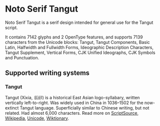 
# Noto Serif Tangut

Noto Serif Tangut is a serif design intended for general use for the Tangut script.

It contains 7142 glyphs and 2 OpenType features, and supports 7139 characters from the Unicode blocks: Tangut, Tangut Components, Basic Latin, Halfwidth and Fullwidth Forms, Ideographic Description Characters, Tangut Supplement, Vertical Forms, CJK Unified Ideographs, CJK Symbols and Punctuation.


## Supported writing systems


### Tangut

Tangut (Xixia, 𗼇𗟲) is a historical East Asian logo-syllabary, written vertically left-to-right. Was widely used in China in 1036–1502 for the now-extinct Tangut language. Superficially similar to Chinese writing, but not related. Had almost 6,000 characters. Read more on [ScriptSource](https://scriptsource.org/scr/Tang), [Wikipedia](https://en.wikipedia.org/wiki/ISO_15924:Tang), [Unicode](https://www.unicode.org/versions/Unicode13.0.0/ch18.pdf#G43635), [Wiktionary](https://en.wiktionary.org/wiki/Category:Tangut_script).

